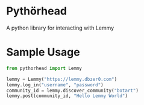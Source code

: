 # Pythörhead

A python library for interacting with Lemmy

# Sample Usage

```python
from pythorhead import Lemmy

lemmy = Lemmy("https://lemmy.dbzer0.com")
lemmy.log_in("username", "password")
community_id = lemmy.discover_community("botart")
lemmy.post(community_id, "Hello Lemmy World")
```
